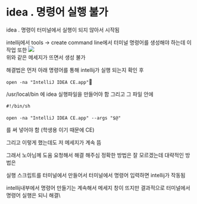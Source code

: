 # idea . 명령어 실행 불가

idea . 명령이 터미널에서 실행이 되지 않아서 시작됨

intellij에서 tools → create command line에서 터미널 명령어를 생성해야 하는데 이 작업 또한 ![](<../.gitbook/assets/스크린샷 2023-07-27 오후 12.19.39.png>)\
위와 같은 메세지가 뜨면서 생성 불가



해결법은 먼저 아래 명령어를 통해 intellij가 실행 되는지 확인 후

`open -na "IntelliJ IDEA CE.app"`



/usr/local/bin 에 idea 실행파일을 만들어야 함 그리고 그 파일 안에&#x20;

```
#!/bin/sh

open -na "IntelliJ IDEA CE.app" --args "$@"
```

를 써 넣어야 함 (학생용 이기 때문에 CE)



그리고 이렇게 했는데도 저 메세지가 계속 뜸

그래서 노아님께 도움 요청해서 해결 해주심 정확한 방법은 잘 모르겠는데 대략적인 방법은

실행 스크립트를 터미널에서 만들어서 터미널에서 명령어 입력하면 intellij가 작동됨

intellij내부에서 명령어 만들기는 계속해서 메세지 창이 뜨지만 결과적으로 터미널에서 명령어 실행은 되니 해결\
